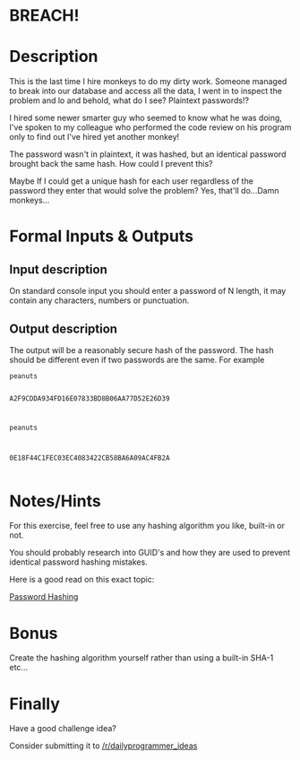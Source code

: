 # BREACH!
<div class="md"><h1>Description</h1>
<p>This is the last time I hire monkeys to do my dirty work. Someone managed to break into our database and access all the data, I went in to inspect the problem and lo and behold, what do I see? Plaintext passwords!?</p>
<p>I hired some newer smarter guy who seemed to know what he was doing, I've spoken to my colleague who performed the code review on his program only to find out I've hired yet another monkey!</p>
<p>The password wasn't in plaintext, it was hashed, but an identical password brought back the same hash. How could I prevent this?</p>
<p>Maybe If I could get a unique hash for each user regardless of the password they enter that would solve the problem? Yes, that'll do...Damn monkeys...</p>
<h1>Formal Inputs &amp; Outputs</h1>
<h2>Input description</h2>
<p>On standard console input you should enter a password of N length, it may contain any characters, numbers or punctuation.</p>
<h2>Output description</h2>
<p>The output will be a reasonably secure hash of the password. The hash should be different even if two passwords are the same. For example</p>
<pre><code>peanuts

A2F9CDDA934FD16E07833BD8B06AA77D52E26D39

peanuts

0E18F44C1FEC03EC4083422CB58BA6A09AC4FB2A
</code></pre>
<h1>Notes/Hints</h1>
<p>For this exercise, feel free to use any hashing algorithm you like, built-in or not.</p>
<p>You should probably research into GUID's and how they are used to prevent identical password hashing mistakes.</p>
<p>Here is a good read on this exact topic:</p>
<p><a href="http://www.codeproject.com/Articles/425150/Beginners-guide-to-a-secure-way-of-storing-passwor">Password Hashing</a></p>
<h1>Bonus</h1>
<p>Create the hashing algorithm yourself rather than using a built-in SHA-1 etc...</p>
<h1>Finally</h1>
<p>Have a good challenge idea?</p>
<p>Consider submitting it to <a href="/r/dailyprogrammer_ideas">/r/dailyprogrammer_ideas</a></p>
</div>
